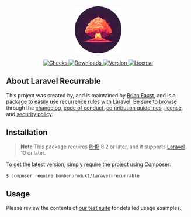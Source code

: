 <p align="center">
    <a href="https://bombenprodukt.com" target="_blank">
        <img src="https://raw.githubusercontent.com/BombenProdukt/assets/main/logo-text.svg" width="128" alt="BombenProdukt Logo" />
    </a>
</p>

<p align="center">
    <a href="https://github.com/faustbrian/laravel-recurrable/actions">
        <img src="https://badge.sh/github/check-runs/BombenProdukt/laravel-recurrable" alt="Checks" />
    </a>
    <a href="https://packagist.org/packages/bombenprodukt/laravel-recurrable">
        <img src="https://badge.sh/packagist/downloads/BombenProdukt/laravel-recurrable" alt="Downloads" />
    </a>
    <a href="https://packagist.org/packages/bombenprodukt/laravel-recurrable">
        <img src="https://badge.sh/packagist/version/BombenProdukt/laravel-recurrable" alt="Version" />
    </a>
    <a href="https://packagist.org/packages/bombenprodukt/laravel-recurrable">
        <img src="https://badge.sh/packagist/license/BombenProdukt/laravel-recurrable" alt="License" />
    </a>
</p>

## About Laravel Recurrable

This project was created by, and is maintained by [Brian Faust](https://github.com/faustbrian), and is a package to easily use recurrence rules with [Laravel](https://laravel.com/). Be sure to browse through the [changelog](CHANGELOG.md), [code of conduct](.github/CODE_OF_CONDUCT.md), [contribution guidelines](.github/CONTRIBUTING.md), [license](LICENSE), and [security policy](.github/SECURITY.md).

## Installation

> **Note**
> This package requires [PHP](https://www.php.net/) 8.2 or later, and it supports [Laravel](https://laravel.com/) 10 or later.

To get the latest version, simply require the project using [Composer](https://getcomposer.org/):

```bash
$ composer require bombenprodukt/laravel-recurrable
```

## Usage

Please review the contents of [our test suite](/tests) for detailed usage examples.
